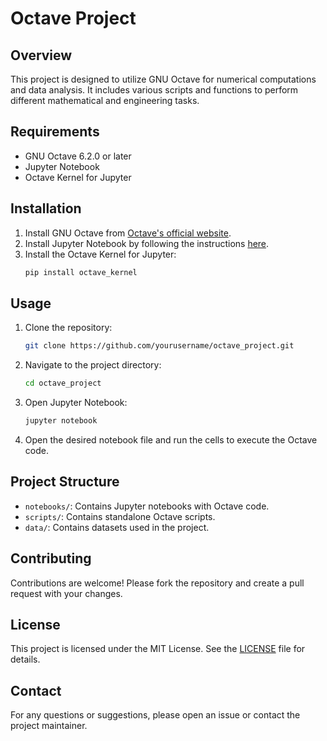 # Octave Project

## Overview
This project is designed to utilize GNU Octave for numerical computations and data analysis. It includes various scripts and functions to perform different mathematical and engineering tasks.

## Requirements
- GNU Octave 6.2.0 or later
- Jupyter Notebook
- Octave Kernel for Jupyter

## Installation
1. Install GNU Octave from [Octave's official website](https://www.gnu.org/software/octave/download.html).
2. Install Jupyter Notebook by following the instructions [here](https://jupyter.org/install).
3. Install the Octave Kernel for Jupyter:
    ```sh
    pip install octave_kernel
    ```

## Usage
1. Clone the repository:
    ```sh
    git clone https://github.com/yourusername/octave_project.git
    ```
2. Navigate to the project directory:
    ```sh
    cd octave_project
    ```
3. Open Jupyter Notebook:
    ```sh
    jupyter notebook
    ```
4. Open the desired notebook file and run the cells to execute the Octave code.

## Project Structure
- `notebooks/`: Contains Jupyter notebooks with Octave code.
- `scripts/`: Contains standalone Octave scripts.
- `data/`: Contains datasets used in the project.

## Contributing
Contributions are welcome! Please fork the repository and create a pull request with your changes.

## License
This project is licensed under the MIT License. See the [LICENSE](LICENSE) file for details.

## Contact
For any questions or suggestions, please open an issue or contact the project maintainer.
